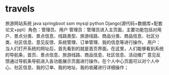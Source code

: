 # travels
旅游网站系统 java springboot ssm mysql python Django(源代码+数据库+配套论文+ppt）角色：管理员、用户  管理员：管理员进入主页面，主要功能包括对用户、景点分类、景点信息、线路类型、旅游线路、商品分类、商品信息、社区分类、社区信息、意见反馈、系统管理、订单管理、我的信息等进行操作。  用户：当人们打开系统的网址后，首先看到的就是首页界面。在这里，人们能够看到系统的导航条，首页、景点信息、旅游线路、商品信息、社区信息、活动推广 意见反馈通过导航条导航进入各功能展示页面进行操作。在个人中心页面可以对个人中心、社区信息、我的订单、我的地址、我的收藏进行详细操作；
